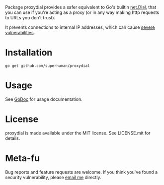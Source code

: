 Package proxydial provides a safer equivalent to Go's builtin
[net.Dial](https://godoc.org/net#Dial), that you can use if you're acting as a
proxy (or in any way making http requests to URLs you don't trust).

It prevents connections to internal IP addresses, which can cause [severe vulnerabilities](https://www.gnu.gl/blog/Posts/multiple-vulnerabilities-in-pocket/).

Installation
===========

    go get github.com/superhuman/proxydial

Usage
=====

See [GoDoc](https://godoc.org/github.com/superhuman/proxydial) for usage
documentation.

License
=======

proxydial is made available under the MIT license. See LICENSE.mit for details.

Meta-fu
=======

Bug reports and feature requests are welcome. If you think you've found a security vulnerability,
please [email me](mailto:conrad@superhuman.com) directly.
